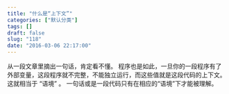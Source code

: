```yaml
---
title: "什么是“上下文”"
categories: ["默认分类"]
tags: []
draft: false
slug: "118"
date: "2016-03-06 22:17:00"
---
```


从一段文章里摘出一句话，肯定看不懂。
程序也是如此，一旦你的一段程序有了外部变量，这段程序就不完整，不能独立运行，而这些值就是这段代码的上下文。
这就相当于 “语境” 。
一句话或是一段代码只有在相应的“语境”下才能被理解。
